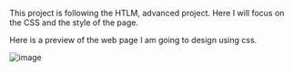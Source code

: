 This project is following the HTLM, advanced project. Here I will focus on the CSS and the style of the page. 

Here is a preview of the web page I am going to design using css.

![image](https://user-images.githubusercontent.com/101457312/192744860-4b7a397c-3fa1-494c-93ec-40b9f5b74c65.png)
